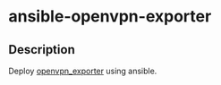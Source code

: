 # ansible-openvpn-exporter

## Description

Deploy [openvpn_exporter](https://github.com/kumina/openvpn_exporter) using ansible.

